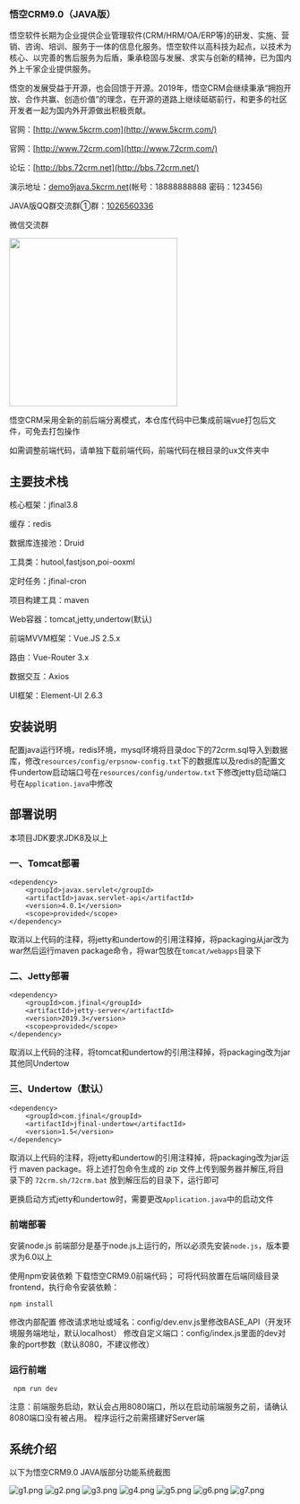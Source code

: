 ### 悟空CRM9.0（JAVA版）
悟空软件长期为企业提供企业管理软件(CRM/HRM/OA/ERP等)的研发、实施、营销、咨询、培训、服务于一体的信息化服务。悟空软件以高科技为起点，以技术为核心、以完善的售后服务为后盾，秉承稳固与发展、求实与创新的精神，已为国内外上千家企业提供服务。

悟空的发展受益于开源，也会回馈于开源。2019年，悟空CRM会继续秉承“拥抱开放、合作共赢、创造价值”的理念，在开源的道路上继续砥砺前行，和更多的社区开发者一起为国内外开源做出积极贡献。

官网：[http://www.5kcrm.com](http://www.5kcrm.com/)

官网：[http://www.72crm.com](http://www.72crm.com/)

论坛：[http://bbs.72crm.net](http://bbs.72crm.net/)

演示地址：[demo9java.5kcrm.net](http://demo9java.5kcrm.net/)(帐号：18888888888   密码：123456)

JAVA版QQ群交流群①群：[1026560336](https://shang.qq.com/wpa/qunwpa?idkey=13d5e5809eb9feb350336e55c8b7a00b9cb472078b09b4441222a52dd76b278e)


微信交流群


<img src="https://images.gitee.com/uploads/images/2019/0512/111430_209d1823_345098.png" width="300">



悟空CRM采用全新的前后端分离模式，本仓库代码中已集成前端vue打包后文件，可免去打包操作

如需调整前端代码，请单独下载前端代码，前端代码在根目录的ux文件夹中


## 主要技术栈

核心框架：jfinal3.8

缓存：redis

数据库连接池：Druid

工具类：hutool,fastjson,poi-ooxml

定时任务：jfinal-cron

项目构建工具：maven

Web容器：tomcat,jetty,undertow(默认)

前端MVVM框架：Vue.JS 2.5.x 

路由：Vue-Router 3.x 

数据交互：Axios 

UI框架：Element-UI 2.6.3 



## 安装说明

配置java运行环境，redis环境，mysql环境将目录doc下的72crm.sql导入到数据库，修改`resources/config/erpsnow-config.txt`下的数据库以及redis的配置文件undertow启动端口号在`resources/config/undertow.txt`下修改jetty启动端口号在`Application.java`中修改





## 部署说明

本项目JDK要求JDK8及以上

### 一、Tomcat部署


```
<dependency>
    <groupId>javax.servlet</groupId>
    <artifactId>javax.servlet-api</artifactId>
    <version>4.0.1</version>
    <scope>provided</scope>
</dependency>
```

取消以上代码的注释，将jetty和undertow的引用注释掉，将packaging从jar改为war然后运行maven package命令，将war包放在`tomcat/webapps`目录下

### 二、Jetty部署

         
```
<dependency>
    <groupId>com.jfinal</groupId>
    <artifactId>jetty-server</artifactId>
    <version>2019.3</version>
    <scope>provided</scope>
</dependency>
```

取消以上代码的注释，将tomcat和undertow的引用注释掉，将packaging改为jar其他同Undertow

### 三、Undertow（默认）


```
<dependency>
    <groupId>com.jfinal</groupId>
    <artifactId>jfinal-undertow</artifactId>
    <version>1.5</version>
</dependency>
```



取消以上代码的注释，将jetty和undertow的引用注释掉，将packaging改为jar运行 maven package。将上述打包命令生成的 zip 文件上传到服务器并解压,将目录下的
`
72crm.sh/72crm.bat
`
放到解压后的目录下，运行即可

更换启动方式jetty和undertow时，需要更改`Application.java`中的启动文件




### 前端部署

安装node.js 前端部分是基于node.js上运行的，所以必须先安装`node.js`，版本要求为6.0以上

使用npm安装依赖 下载悟空CRM9.0前端代码； 可将代码放置在后端同级目录frontend，执行命令安装依赖：

    npm install

修改内部配置 修改请求地址或域名：config/dev.env.js里修改BASE_API（开发环境服务端地址，默认localhost） 修改自定义端口：config/index.js里面的dev对象的port参数（默认8080，不建议修改）

### 运行前端

     npm run dev

注意：前端服务启动，默认会占用8080端口，所以在启动前端服务之前，请确认8080端口没有被占用。
程序运行之前需搭建好Server端



## 系统介绍

以下为悟空CRM9.0 JAVA版部分功能系统截图

![](https://images.gitee.com/uploads/images/2019/0512/111600_4001673d_345098.png "g1.png")
![](https://images.gitee.com/uploads/images/2019/0512/111608_7e86ecb1_345098.png "g2.png")
![](https://images.gitee.com/uploads/images/2019/0512/111615_7aea7564_345098.png "g3.png")
![](https://images.gitee.com/uploads/images/2019/0512/111622_1f47546e_345098.png "g4.png")
![](https://images.gitee.com/uploads/images/2019/0512/111629_02b69eed_345098.png "g5.png")
![](https://images.gitee.com/uploads/images/2019/0512/111636_7323ef3a_345098.png "g6.png")
![](https://images.gitee.com/uploads/images/2019/0512/111643_8516cff1_345098.png "g7.png")